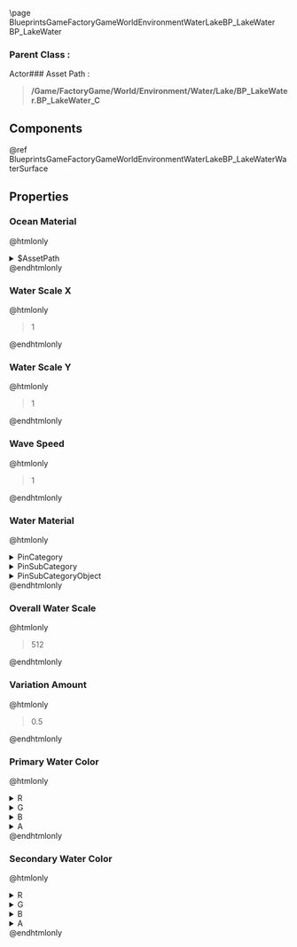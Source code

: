 \page BlueprintsGameFactoryGameWorldEnvironmentWaterLakeBP_LakeWater BP_LakeWater
### Parent Class :
Actor### Asset Path :
<b><blockquote>/Game/FactoryGame/World/Environment/Water/Lake/BP_LakeWater.BP_LakeWater_C</blockquote></b>
## Components

@ref BlueprintsGameFactoryGameWorldEnvironmentWaterLakeBP_LakeWaterWaterSurface

## Properties

### Ocean Material
@htmlonly
<details>
 <summary>$AssetPath</summary>
<b><a href="_blueprints_game_factory_game_world_environment_water_lake_material_lake_water_01__inst.html"><blockquote>LakeWater_01_Inst</blockquote></a></b>
</details>
@endhtmlonly

### Water Scale X
@htmlonly
<blockquote>1</blockquote>
@endhtmlonly

### Water Scale Y
@htmlonly
<blockquote>1</blockquote>
@endhtmlonly

### Wave Speed
@htmlonly
<blockquote>1</blockquote>
@endhtmlonly

### Water Material
@htmlonly
<details>
 <summary>PinCategory</summary>
<blockquote>Object</blockquote>
</details>
<details>
 <summary>PinSubCategory</summary>
<blockquote>Object</blockquote>
</details>
<details>
 <summary>PinSubCategoryObject</summary>
<b><a href="_class_script_material_instance_dynamic.html"><blockquote>MaterialInstanceDynamic</blockquote></a></b>
</details>
@endhtmlonly

### Overall Water Scale
@htmlonly
<blockquote>512</blockquote>
@endhtmlonly

### Variation Amount
@htmlonly
<blockquote>0.5</blockquote>
@endhtmlonly

### Primary Water Color
@htmlonly
<details>
 <summary>R</summary>
<blockquote>0.018449999392032623</blockquote>
</details>
<details>
 <summary>G</summary>
<blockquote>0.04500000178813934</blockquote>
</details>
<details>
 <summary>B</summary>
<blockquote>0.042472999542951584</blockquote>
</details>
<details>
 <summary>A</summary>
<blockquote>0</blockquote>
</details>
@endhtmlonly

### Secondary Water Color
@htmlonly
<details>
 <summary>R</summary>
<blockquote>0.16256499290466309</blockquote>
</details>
<details>
 <summary>G</summary>
<blockquote>0.27116599678993225</blockquote>
</details>
<details>
 <summary>B</summary>
<blockquote>0.32499998807907104</blockquote>
</details>
<details>
 <summary>A</summary>
<blockquote>0</blockquote>
</details>
@endhtmlonly

